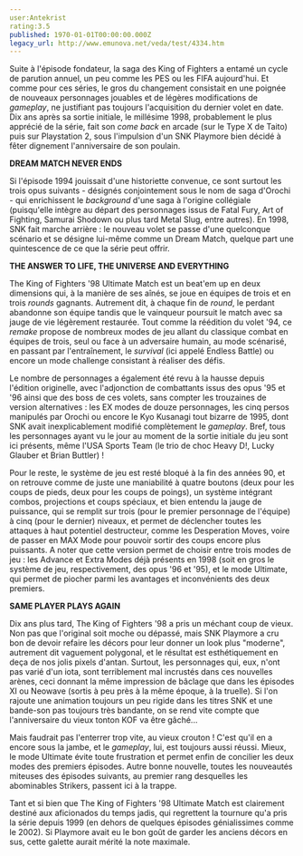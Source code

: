 ```yaml
---
user:Antekrist
rating:3.5
published: 1970-01-01T00:00:00.000Z
legacy_url: http://www.emunova.net/veda/test/4334.htm
---
```

Suite à l'épisode fondateur, la saga des King of Fighters a entamé un cycle de parution annuel, un peu comme les PES ou les FIFA aujourd'hui. Et comme pour ces séries, le gros du changement consistait en une poignée de nouveaux personnages jouables et de légères modifications de _gameplay_, ne justifiant pas toujours l'acquisition du dernier volet en date. Dix ans après sa sortie initiale, le millésime 1998, probablement le plus apprécié de la série, fait son _come back_ en arcade (sur le Type X de Taito) puis sur Playstation 2, sous l'impulsion d'un SNK Playmore bien décidé à fêter dignement l'anniversaire de son poulain.  

  

**DREAM MATCH NEVER ENDS**  

Si l'épisode 1994 jouissait d'une historiette convenue, ce sont surtout les trois opus suivants - désignés conjointement sous le nom de saga d'Orochi - qui enrichissent le _background_ d'une saga à l'origine collégiale (puisqu'elle intègre au départ des personnages issus de Fatal Fury, Art of Fighting, Samurai Shodown ou plus tard Metal Slug, entre autres). En 1998, SNK fait marche arrière : le nouveau volet se passe d'une quelconque scénario et se désigne lui-même comme un Dream Match, quelque part une quintescence de ce que la série peut offrir.  

  

**THE ANSWER TO LIFE, THE UNIVERSE AND EVERYTHING**  

The King of Fighters '98 Ultimate Match est un beat'em up en deux dimensions qui, à la manière de ses aînés, se joue en équipes de trois et en trois _rounds_ gagnants. Autrement dit, à chaque fin de _round_, le perdant abandonne son équipe tandis que le vainqueur poursuit le match avec sa jauge de vie légèrement restaurée. Tout comme la réédition du volet '94, ce _remake_ propose de nombreux modes de jeu allant du classique combat en équipes de trois, seul ou face à un adversaire humain, au mode scénarisé, en passant par l'entraînement, le _survival_ (ici appelé Endless Battle) ou encore un mode challenge consistant à réaliser des défis.  

Le nombre de personnages a également été revu à la hausse depuis l'édition originelle, avec l'adjonction de combattants issus des opus '95 et '96 ainsi que des boss de ces volets, sans compter les trouzaines de version alternatives : les EX modes de douze personnages, les cinq persos manipulés par Orochi ou encore le Kyo Kusanagi tout bizarre de 1995, dont SNK avait inexplicablement modifié complètement le _gameplay_. Bref, tous les personnages ayant vu le jour au moment de la sortie initiale du jeu sont ici présents, même l'USA Sports Team (le trio de choc Heavy D!, Lucky Glauber et Brian Buttler) !  

Pour le reste, le système de jeu est resté bloqué à la fin des années 90, et on retrouve comme de juste une maniabilité à quatre boutons (deux pour les coups de pieds, deux pour les coups de poings), un système intégrant combos, projections et coups spéciaux, et bien entendu la jauge de puissance, qui se remplit sur trois (pour le premier personnage de l'équipe) à cinq (pour le dernier) niveaux, et permet de déclencher toutes les attaques à haut potentiel destructeur, comme les Desperation Moves, voire de passer en MAX Mode pour pouvoir sortir des coups encore plus puissants. A noter que cette version permet de choisir entre trois modes de jeu : les Advance et Extra Modes déjà présents en 1998 (soit en gros le système de jeu, respectivement, des opus '96 et '95), et le mode Ultimate, qui permet de piocher parmi les avantages et inconvénients des deux premiers.  

  

**SAME PLAYER PLAYS AGAIN**  

Dix ans plus tard, The King of Fighters '98 a pris un méchant coup de vieux. Non pas que l'original soit moche ou dépassé, mais SNK Playmore a cru bon de devoir refaire les décors pour leur donner un look plus "moderne", autrement dit vaguement polygonal, et le résultat est esthétiquement en deça de nos jolis pixels d'antan. Surtout, les personnages qui, eux, n'ont pas varié d'un iota, sont terriblement mal incrustés dans ces nouvelles arènes, ceci donnant la même impression de bâclage que dans les épisodes XI ou Neowave (sortis à peu près à la même époque, à la truelle). Si l'on rajoute une animation toujours un peu rigide dans les titres SNK et une bande-son pas toujours très bandante, on se rend vite compte que l'anniversaire du vieux tonton KOF va être gâché...  

Mais faudrait pas l'enterrer trop vite, au vieux crouton ! C'est qu'il en a encore sous la jambe, et le _gameplay_, lui, est toujours aussi réussi. Mieux, le mode Ultimate évite toute frustration et permet enfin de concilier les deux modes des premiers épisodes. Autre bonne nouvelle, toutes les nouveautés miteuses des épisodes suivants, au premier rang desquelles les abominables Strikers, passent ici à la trappe.  

Tant et si bien que The King of Fighters '98 Ultimate Match est clairement destiné aux aficionados du temps jadis, qui regrettent la tournure qu'a pris la série depuis 1999 (en dehors de quelques épisodes génialissimes comme le 2002). Si Playmore avait eu le bon goût de garder les anciens décors en sus, cette galette aurait mérité la note maximale.